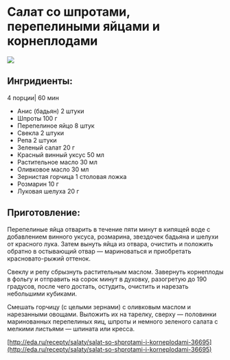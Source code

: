 # Салат со шпротами, перепелиными яйцами и корнеплодами

![](https://s-media-cache-ak0.pinimg.com/originals/b8/ae/79/b8ae79adbe9c6d4c097d06932d9b0b45.jpg)

## Ингридиенты:

4 порции\| 60 мин

* Анис \(бадьян\)    2 штуки
* Шпроты    100 г
* Перепелиное яйцо    8 штук
* Свекла    2 штуки
* Репа    2 штуки
* Зеленый салат    20 г
* Красный винный уксус    50 мл
* Растительное масло    30 мл
* Оливковое масло    30 мл
* Зернистая горчица    1 столовая ложка
* Розмарин    10 г
* Луковая шелуха    20 г

## Приготовление:

Перепелиные яйца отварить в течение пяти минут в кипящей воде с добавлением винного уксуса, розмарина, звездочек бадьяна и шелухи от красного лука. Затем вынуть яйца из отвара, очистить и положить обратно в остывающий отвар — мариноваться и приобретать красновато-рыжий оттенок.

Свеклу и репу сбрызнуть растительным маслом. Завернуть корнеплоды в фольгу и отправить на сорок минут в духовку, разогретую до 190 градусов, после чего достать, остудить, очистить и нарезать небольшими кубиками.

Смешать горчицу \(с целыми зернами\) с оливковым маслом и нарезанными овощами. Выложить их на тарелку, сверху — половинки маринованных перепелиных яиц, шпроты и немного зеленого салата с мелкими листьями — шпината или кресса.

[http://eda.ru/recepty/salaty/salat-so-shprotami-i-korneplodami-36695](http://eda.ru/recepty/salaty/salat-so-shprotami-i-korneplodami-36695)

